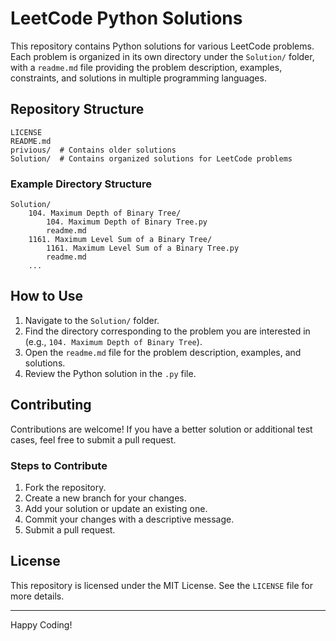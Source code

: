 # LeetCode Python Solutions

This repository contains Python solutions for various LeetCode problems. Each problem is organized in its own directory under the `Solution/` folder, with a `readme.md` file providing the problem description, examples, constraints, and solutions in multiple programming languages.

## Repository Structure

```
LICENSE
README.md
privious/  # Contains older solutions
Solution/  # Contains organized solutions for LeetCode problems
```

### Example Directory Structure

```
Solution/
    104. Maximum Depth of Binary Tree/
        104. Maximum Depth of Binary Tree.py
        readme.md
    1161. Maximum Level Sum of a Binary Tree/
        1161. Maximum Level Sum of a Binary Tree.py
        readme.md
    ...
```

## How to Use

1. Navigate to the `Solution/` folder.
2. Find the directory corresponding to the problem you are interested in (e.g., `104. Maximum Depth of Binary Tree`).
3. Open the `readme.md` file for the problem description, examples, and solutions.
4. Review the Python solution in the `.py` file.

## Contributing

Contributions are welcome! If you have a better solution or additional test cases, feel free to submit a pull request.

### Steps to Contribute

1. Fork the repository.
2. Create a new branch for your changes.
3. Add your solution or update an existing one.
4. Commit your changes with a descriptive message.
5. Submit a pull request.

## License

This repository is licensed under the MIT License. See the `LICENSE` file for more details.

---

Happy Coding!

